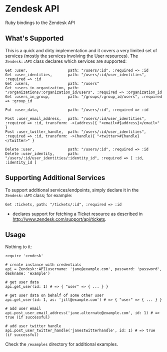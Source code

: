 # Zendesk API

Ruby bindings to the Zendesk API

## What's Supported

This is a quick and dirty implementation and it covers a very limited set of services (mostly the services involving the User resources). The `Zendesk::API` class declares which services are supported:

    Get :user,                  path: "/users/:id", :required => :id
    Get :user_identities,       path: "/users/:id/user_identities", :required => :id
    Get :users,                 path: "/users"
    Get :users_in_organization, path: "/organizations/:organization_id/users", :required => :organization_id
    Get :users_in_group,        path: "/groups/:group_id/users", :required => :group_id

    Put :user_data,             path: "/users/:id", :required => :id

    Post :user_email_address,   path: "/users/:id/user_identities", :required => :id, transform: ->(address){ "<email>#{address}</email>" }
    Post :user_twitter_handle,  path: "/users/:id/user_identities", :required => :id, transform: ->(handle){ "<twitter>#{handle}</twitter>" }

    Delete :user,               path: "/users/:id", :required => :id
    Delete :user_identity,      path: "/users/:id/user_identities/:identity_id", :required => [ :id, :identity_id ]

## Supporting Additional Services

To support additional services/endpoints, simply declare it in the `Zendesk::API` class; for example:

    Get :tickets, path: "/tickets/:id", :required => :id
    
- declares support for fetching a Ticket resource as described in http://www.zendesk.com/support/api/tickets.


## Usage

Nothing to it:

    require 'zendesk'
    
    # create instance with credentials
    api = Zendesk::API(username: 'jane@example.com', password: 'password', deskname: 'example')
    
    # get user data
    api.get_user(id: 1) # => { "user" => { ... } }
    
    # get user data on behalf of some other user
    api.get_user(id: 1, as: 'jill@example.com') # => { "user" => { ... } }

    # add user email 
    api.post_user_email_address('jane.alternate@example.com', id: 1) # => true (if successful)
    
    # add user twitter handle
    api.post_user_twitter_handle('janestwitterhandle', id: 1) # => true (if successful)
  
Check the `/examples` directory for additional examples.
